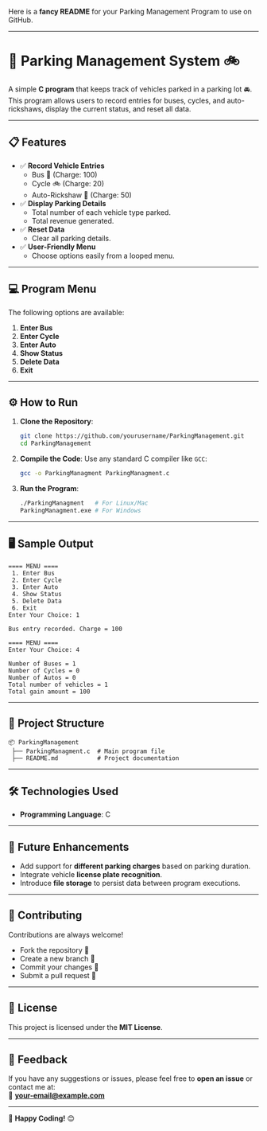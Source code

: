 Here is a **fancy README** for your Parking Management Program to use on GitHub.

---

# 🚗 **Parking Management System** 🚲  

A simple **C program** that keeps track of vehicles parked in a parking lot 🚘. This program allows users to record entries for buses, cycles, and auto-rickshaws, display the current status, and reset all data.

---

## 📋 **Features**

- ✅ **Record Vehicle Entries**
   - Bus 🚌 (Charge: 100)
   - Cycle 🚲 (Charge: 20)
   - Auto-Rickshaw 🚖 (Charge: 50)
- ✅ **Display Parking Details**
   - Total number of each vehicle type parked.
   - Total revenue generated.
- ✅ **Reset Data**
   - Clear all parking details.
- ✅ **User-Friendly Menu**
   - Choose options easily from a looped menu.

---

## 💻 **Program Menu**

The following options are available:

1. **Enter Bus**  
2. **Enter Cycle**  
3. **Enter Auto**  
4. **Show Status**  
5. **Delete Data**  
6. **Exit**  

---

## ⚙️ **How to Run**

1. **Clone the Repository**:
   ```bash
   git clone https://github.com/yourusername/ParkingManagement.git
   cd ParkingManagement
   ```

2. **Compile the Code**:
   Use any standard C compiler like `GCC`:
   ```bash
   gcc -o ParkingManagment ParkingManagment.c
   ```

3. **Run the Program**:
   ```bash
   ./ParkingManagment   # For Linux/Mac
   ParkingManagment.exe # For Windows
   ```

---

## 🖥️ **Sample Output**

```
==== MENU ====
 1. Enter Bus
 2. Enter Cycle
 3. Enter Auto
 4. Show Status
 5. Delete Data
 6. Exit
Enter Your Choice: 1

Bus entry recorded. Charge = 100

==== MENU ====
Enter Your Choice: 4

Number of Buses = 1
Number of Cycles = 0
Number of Autos = 0
Total number of vehicles = 1
Total gain amount = 100
```

---

## 📂 **Project Structure**

```plaintext
📦 ParkingManagement
 ├── ParkingManagment.c  # Main program file
 ├── README.md           # Project documentation
```

---

## 🛠️ **Technologies Used**

- **Programming Language**: C  

---

## 🎯 **Future Enhancements**

- Add support for **different parking charges** based on parking duration.  
- Integrate vehicle **license plate recognition**.  
- Introduce **file storage** to persist data between program executions.  

---

## 🤝 **Contributing**

Contributions are always welcome!  
- Fork the repository 🍴  
- Create a new branch 🔀  
- Commit your changes 📝  
- Submit a pull request 🚀  

---

## 📄 **License**

This project is licensed under the **MIT License**.

---

## 💬 **Feedback**

If you have any suggestions or issues, please feel free to **open an issue** or contact me at:  
📧 **your-email@example.com**

---

🚀 **Happy Coding!** 😊
